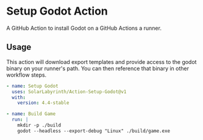 # Setup Godot Action

A GitHub Action to install Godot on a GitHub Actions a runner.

## Usage

This action will download export templates and provide access to the godot binary on your runner's path. You can then reference that binary in other workflow steps.

```yml
- name: Setup Godot
  uses: SolarLabyrinth/Action-Setup-Godot@v1
  with:
    version: 4.4-stable

- name: Build Game
  run: |
    mkdir -p ./build
    godot --headless --export-debug "Linux" ./build/game.exe
```
